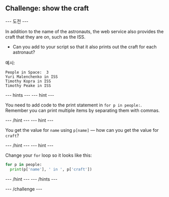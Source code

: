 ## Challenge: show the craft

\--- 도전 \---

In addition to the name of the astronauts, the web service also provides the craft that they are on, such as the ISS.

+ Can you add to your script so that it also prints out the craft for each astronaut? 

예시:

    People in Space:  3
    Yuri Malenchenko in ISS
    Timothy Kopra in ISS
    Timothy Peake in ISS
    

\--- hints \--- \--- hint \---

You need to add code to the print statement in `for p in people:`. Remember you can print multiple items by separating them with commas.

\--- /hint \--- \--- hint \---

You get the value for `name` using `p[name]` — how can you get the value for `craft`?

\--- /hint \--- \--- hint \---

Change your `for` loop so it looks like this:

```python
for p in people:
  print(p['name'], ' in ', p['craft'])
```

\--- /hint \--- \--- /hints \---

\--- /challenge \---